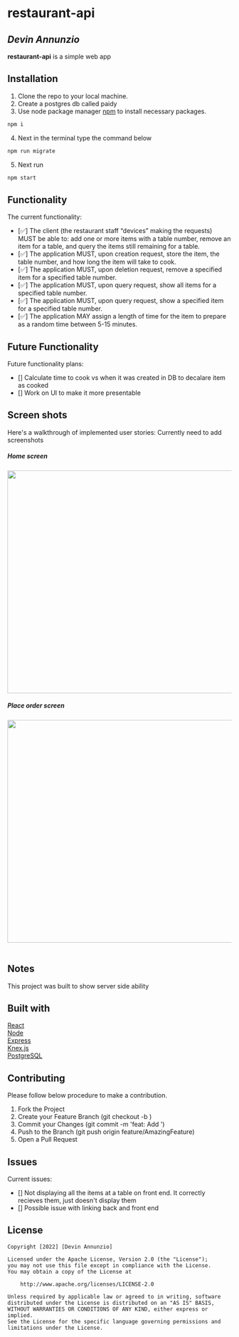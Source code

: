 # restaurant-api

## *Devin Annunzio*

**restaurant-api** is a simple web app 


## Installation
1. Clone the repo to your local machine.
2. Create a postgres db called paidy 
3. Use node package manager [npm](https://www.npmjs.com/) to install necessary packages.

```bash
npm i
```
4. Next in the terminal type the command below
```bash
npm run migrate
```
5. Next run 
```bash
npm start
```

## Functionality 

The current functionality:
* [✅] The client (the restaurant staff “devices” making the requests) MUST be able to: add one or more items with a table number, remove an item for a table, and query the items still remaining for a table.
* [✅] The application MUST, upon creation request, store the item, the table number, and how long the item will take to cook.
* [✅] The application MUST, upon deletion request, remove a specified item for a specified table number.
* [✅] The application MUST, upon query request, show all items for a specified table number.
* [✅] The application MUST, upon query request, show a specified item for a specified table number.
* [✅] The application MAY assign a length of time for the item to prepare as a random time between 5-15 minutes.


## Future Functionality 
Future functionality plans:
* [] Calculate time to cook vs when it was created in DB to decalare item as cooked
* [] Work on UI to make it more presentable


## Screen shots

Here's a walkthrough of implemented user stories: Currently need to add screenshots
</br>
<h5>Home screen</h5>
<img src="https://user-images.githubusercontent.com/69616397/160763277-de78f727-f5f7-40ef-8441-f384a78bf93c.png" width="800" height="500">
<br>
<h5>Place order screen</h5>
<img src="https://user-images.githubusercontent.com/69616397/160763452-a0f67a3b-3642-4281-b901-8b2327d09b97.png" width="800" height="500">
<br>


</br>




## Notes
This project was built to show server side ability


## Built with
[React](https://reactjs.org/)<br/>
[Node](https://nodejs.org/en/)<br/>
[Express](https://expressjs.com/)<br/>
[Knex.js](https://knexjs.org/)<br/>
[PostgreSQL](https://www.postgresql.org/docs/)<br/>

## Contributing

Please follow below procedure to make a contribution.

1. Fork the Project
2. Create your Feature Branch (git checkout -b <featurename>)
3. Commit your Changes (git commit -m 'feat: Add <featurename>')
4. Push to the Branch (git push origin feature/AmazingFeature)
5. Open a Pull Request

## Issues 
Current issues:
* [] Not displaying all the items at a table on front end.  It correctly recieves them, just doesn't display them
* [] Possible issue with linking back and front end



## License

    Copyright [2022] [Devin Annunzio]

    Licensed under the Apache License, Version 2.0 (the "License");
    you may not use this file except in compliance with the License.
    You may obtain a copy of the License at

        http://www.apache.org/licenses/LICENSE-2.0

    Unless required by applicable law or agreed to in writing, software
    distributed under the License is distributed on an "AS IS" BASIS,
    WITHOUT WARRANTIES OR CONDITIONS OF ANY KIND, either express or implied.
    See the License for the specific language governing permissions and
    limitations under the License.
